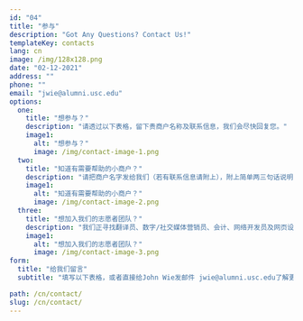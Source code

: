 ```yaml
---
id: "04"
title: "参与"
description: "Got Any Questions? Contact Us!"
templateKey: contacts
lang: cn
image: /img/128x128.png
date: "02-12-2021"
address: ""
phone: ""
email: "jwie@alumni.usc.edu"
options:
  one:
    title: "想参与？"
    description: "请透过以下表格，留下贵商户名称及联系信息，我们会尽快回复您。"
    image1:
      alt: "想参与？"
      image: /img/contact-image-1.png
  two:
    title: "知道有需要帮助的小商户？"
    description: "请把商户名字发给我们（若有联系信息请附上），附上简单两三句话说明为什么他们需要帮助。"
    image1:
      alt: "知道有需要帮助的小商户？"
      image: /img/contact-image-2.png
  three:
    title: "想加入我们的志愿者团队？"
    description: "我们正寻找翻译员、数字/社交媒体营销员、会计、网络开发员及网页设计师。请附上您的名字、电子邮件和个人简历（LinkedIn 或技能列表亦可），我们将回复告知具体事宜。"
    image1:
      alt: "想加入我们的志愿者团队？"
      image: /img/contact-image-3.png
form:
  title: "给我们留言"
  subtitle: "填写以下表格，或者直接给John Wie发邮件 jwie@alumni.usc.edu了解更多信息。"

path: /cn/contact/
slug: /cn/contact/
---
```


